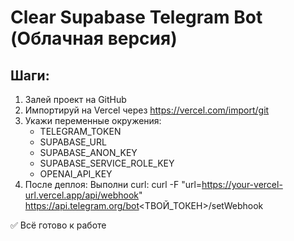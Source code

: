 
# Clear Supabase Telegram Bot (Облачная версия)

## Шаги:
1. Залей проект на GitHub
2. Импортируй на Vercel через https://vercel.com/import/git
3. Укажи переменные окружения:
   - TELEGRAM_TOKEN
   - SUPABASE_URL
   - SUPABASE_ANON_KEY
   - SUPABASE_SERVICE_ROLE_KEY
   - OPENAI_API_KEY
4. После деплоя:
   Выполни curl:
   curl -F "url=https://your-vercel-url.vercel.app/api/webhook" https://api.telegram.org/bot<ТВОЙ_ТОКЕН>/setWebhook

✅ Всё готово к работе
